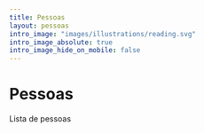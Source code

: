 ```yaml
---
title: Pessoas
layout: pessoas
intro_image: "images/illustrations/reading.svg"
intro_image_absolute: true
intro_image_hide_on_mobile: false
---
```


# Pessoas

Lista de pessoas
